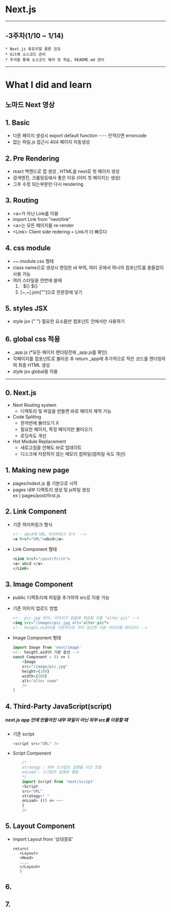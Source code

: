# Next.js
***
## -3주차(1/10 ~ 1/14)
    * Next.js 튜토리얼 클론 코딩      
    * Git에 소스코드 관리 
    * 주석을 통해 소스코드 해석 및 학습, README.md 관리
*****
# What I did and learn
## 노마드 Next 영상

## 1. Basic
- 다른 페이지 생성시 export default function ---- 안적으면 errorcode
- 없는 파일.js 접근시 404 페이지 자동생성
## 2. Pre Rendering
- react 백엔드로 앱 생성 , HTML을 next로 첫 페이지 생성
- 검색엔진, 크롤링등에서 좋은 이유 (이미 첫 페이지는 생성)
- 그후 수정 되는부분만 다시 rendering
## 3. Routing
- \<a>가 아닌  Link를 이용
- import Link from "next/link"
- \<a>는 모든 페이지를 re-render
- \<Link> Client side redering  = Link가 더 빠르다
## 4. css module
- ~~.module.css 형태
- class name으로 생성시 랜덤한 id 부여, 여러 곳에서 하나의 컴포넌트를 충돌없이 사용 가능
- 여러 스타일을 한번에 쓸때
    1. \` \${} \${} \`
    2. [\~,\~].join[""]으로 한문장에 넣기
## 5. styles JSX
- style jsx {" "} 필요한 요소들만 컴포넌트 안에서만 사용하기
## 6. global css 적용
- _app.js (*모든 페이지 랜더링전에 _app.js를 확인)
- 각페이지를 컴포넌트로 불러온 후 return _app에 추가적으로 적은 코드를 랜더링하여 최종 HTML 생성
- style jsx global을 이용
---------
## 0. Next.js
- Next Routing system
    - 디렉토리 및 파일을 만들면 바로 페이지 제작 가능
- Code Spliting
    - 한꺼번에 불러오기 X
    - 필요한 페이지, 특정 페이지만 불러오기
    - 로딩속도 개선
- Hot Module Replacement
    - 새로고침을 안해도 바로 업데이트
    - 디스크에 저장하지 않는 메모리 컴파일(컴파일 속도 개선)
## 1. Making new page
- pages/indext.js 를 기본으로 시작
- pages 내부 디렉토리 생성 및 js파일 생성   
 ex ) pages/post/first.js      
## 2. Link Component
- 기존 하이퍼링크 형식
    ```html
    <!-- abcd에 URL 하이퍼링크 추가  -->
    <a href="URL">abcd</a>
    ```
- Link Component 형태
    ```html
    <Link href="/post/first">
    <a> abcd </a>
    </Link>
    ```

## 3. Image Component
- public 디렉토리에 파일을 추가하여 src로 이용 가능   

- 기존 이미지 업로드 방법
    ```html
    <!-- pic.jpg 위치, 이미지가 없을때 제공할 이름 "alter pic" -->
    <img src="/images/pic.jpg alt="alter pic">
    <!-- height,width을 기본적으로 적지 않으면 기본 사이즈를 따라간다 -->
    ```
- Image Component 형태
    ```js
    import Image from 'next/image'
    <!-- height,width 기본 옵션 -->
    const Component = () => (
        <Image
        src="/image/pic.jpg"
        height={100}
        width={100}
        alt="alter name"
        />
    )
    ```
## 4. Third-Party JavaScript(script)
##### next.js app 안에 만들어진 내부 파일이 아닌 외부 src를 이용할 때
- 기존 script 
    ```js
    <script src="URL" />
    ```
- Script Component
    ```js
        /* 
        strategy : 외부 스크립트 실행될 시간 조절
        onLoad : 스크립트 실행후 행동
        */
        import Script from 'next/script'
        <Script
        src="URL"
        strategy=" "
        onLoad= {() => ~~~
        }
        />
    ```
## 5. Layout Component
- import Layout from '상대경로'
     ```
     return( 
        <Layout> 
        <Head>
        .... 
        </Layout>
        )
    ```
## 6.

## 7.
